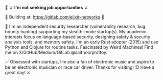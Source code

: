 📌 ⚔ **I'm not seeking job opportunities** ⚔ 

🔨 Building at: https://gitlab.com/elixir-networks 🔨

🎯 I'm an independent security researcher (vulnerability research, bug bounty hunting) supporting my stealth-mode startup(s). My academic interests focus on language-based security, designing safety & security analysis tools, and memory safety. I'm an early Rust adopter (2015) and use Python and Clojure for routine tasks. Fascinated by Weird Machines! Find me on X/GitHub/Medium/GitLab @saifnoorprottoy. 

✅️ Obsessed with startups, I’m also a fan of electronic music and aspire to be an electronic musician or race car driver. Thanks for visiting! :D Have a great day! ⚔
